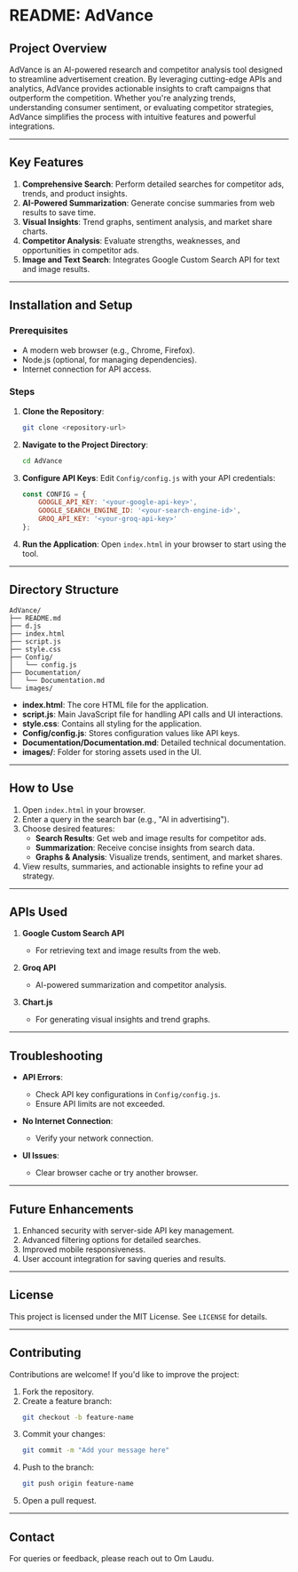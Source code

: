 # README: AdVance

## Project Overview
AdVance is an AI-powered research and competitor analysis tool designed to streamline advertisement creation. By leveraging cutting-edge APIs and analytics, AdVance provides actionable insights to craft campaigns that outperform the competition. Whether you're analyzing trends, understanding consumer sentiment, or evaluating competitor strategies, AdVance simplifies the process with intuitive features and powerful integrations.

---

## Key Features

1. **Comprehensive Search**: Perform detailed searches for competitor ads, trends, and product insights.
2. **AI-Powered Summarization**: Generate concise summaries from web results to save time.
3. **Visual Insights**: Trend graphs, sentiment analysis, and market share charts.
4. **Competitor Analysis**: Evaluate strengths, weaknesses, and opportunities in competitor ads.
5. **Image and Text Search**: Integrates Google Custom Search API for text and image results.

---

## Installation and Setup

### Prerequisites
- A modern web browser (e.g., Chrome, Firefox).
- Node.js (optional, for managing dependencies).
- Internet connection for API access.

### Steps

1. **Clone the Repository**:
   ```bash
   git clone <repository-url>
   ```
2. **Navigate to the Project Directory**:
   ```bash
   cd AdVance
   ```
3. **Configure API Keys**:
   Edit `Config/config.js` with your API credentials:
   ```javascript
   const CONFIG = {
       GOOGLE_API_KEY: '<your-google-api-key>',
       GOOGLE_SEARCH_ENGINE_ID: '<your-search-engine-id>',
       GROQ_API_KEY: '<your-groq-api-key>'
   };
   ```
4. **Run the Application**:
   Open `index.html` in your browser to start using the tool.

---

## Directory Structure
```
AdVance/
├── README.md
├── d.js
├── index.html
├── script.js
├── style.css
├── Config/
│   └── config.js
├── Documentation/
│   └── Documentation.md
└── images/
```

- **index.html**: The core HTML file for the application.
- **script.js**: Main JavaScript file for handling API calls and UI interactions.
- **style.css**: Contains all styling for the application.
- **Config/config.js**: Stores configuration values like API keys.
- **Documentation/Documentation.md**: Detailed technical documentation.
- **images/**: Folder for storing assets used in the UI.

---

## How to Use

1. Open `index.html` in your browser.
2. Enter a query in the search bar (e.g., "AI in advertising").
3. Choose desired features:
   - **Search Results**: Get web and image results for competitor ads.
   - **Summarization**: Receive concise insights from search data.
   - **Graphs & Analysis**: Visualize trends, sentiment, and market shares.
4. View results, summaries, and actionable insights to refine your ad strategy.

---

## APIs Used

1. **Google Custom Search API**
   - For retrieving text and image results from the web.

2. **Groq API**
   - AI-powered summarization and competitor analysis.

3. **Chart.js**
   - For generating visual insights and trend graphs.

---

## Troubleshooting

- **API Errors**:
  - Check API key configurations in `Config/config.js`.
  - Ensure API limits are not exceeded.

- **No Internet Connection**:
  - Verify your network connection.

- **UI Issues**:
  - Clear browser cache or try another browser.

---

## Future Enhancements

1. Enhanced security with server-side API key management.
2. Advanced filtering options for detailed searches.
3. Improved mobile responsiveness.
4. User account integration for saving queries and results.

---

## License
This project is licensed under the MIT License. See `LICENSE` for details.

---

## Contributing
Contributions are welcome! If you'd like to improve the project:

1. Fork the repository.
2. Create a feature branch:
   ```bash
   git checkout -b feature-name
   ```
3. Commit your changes:
   ```bash
   git commit -m "Add your message here"
   ```
4. Push to the branch:
   ```bash
   git push origin feature-name
   ```
5. Open a pull request.

---

## Contact
For queries or feedback, please reach out to Om Laudu.

